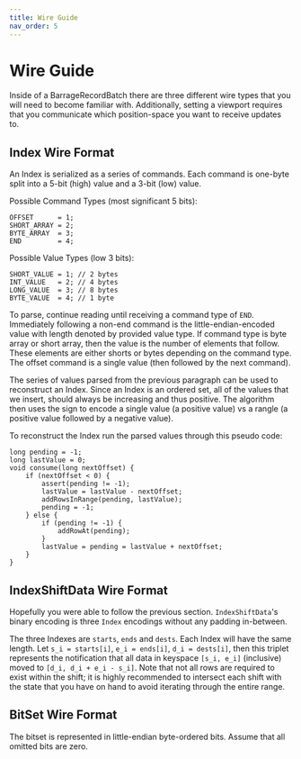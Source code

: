 ```yaml
---
title: Wire Guide
nav_order: 5
---
```


<!---
  Copyright 2020 Deephaven Data Labs

  Licensed under the Apache License, Version 2.0 (the "License");
  you may not use this file except in compliance with the License.
  You may obtain a copy of the License at

    http://www.apache.org/licenses/LICENSE-2.0

  Unless required by applicable law or agreed to in writing, software
  distributed under the License is distributed on an "AS IS" BASIS,
  WITHOUT WARRANTIES OR CONDITIONS OF ANY KIND, either express or implied.
  See the License for the specific language governing permissions and
  limitations under the License.
-->

Wire Guide
==========

Inside of a BarrageRecordBatch there are three different wire types that you
will need to become familiar with. Additionally, setting a viewport requires
that you communicate which position-space you want to receive updates to.

Index Wire Format
-----------------

An Index is serialized as a series of commands. Each command is one-byte
split into a 5-bit (high) value and a 3-bit (low) value.

Possible Command Types (most significant 5 bits):
```
OFFSET      = 1;
SHORT_ARRAY = 2;
BYTE_ARRAY  = 3;
END         = 4;
```

Possible Value Types (low 3 bits):
```
SHORT_VALUE = 1; // 2 bytes
INT_VALUE   = 2; // 4 bytes
LONG_VALUE  = 3; // 8 bytes
BYTE_VALUE  = 4; // 1 byte
```

To parse, continue reading until receiving a command type of `END`. Immediately
following a non-end command is the little-endian-encoded value with length
denoted by provided value type. If command type is byte array or short array,
then the value is the number of elements that follow. These elements are either
shorts or bytes depending on the command type. The offset command is a single
value (then followed by the next command).

The series of values parsed from the previous paragraph can be used to
reconstruct an Index. Since an Index is an ordered set, all of the values that
we insert, should always be increasing and thus positive. The algorithm then
uses the sign to encode a single value (a positive value) vs a rangle
(a positive value followed by a negative value).

To reconstruct the Index run the parsed values through this pseudo code:
```
long pending = -1;
long lastValue = 0;
void consume(long nextOffset) {
    if (nextOffset < 0) {
        assert(pending != -1);
        lastValue = lastValue - nextOffset;
        addRowsInRange(pending, lastValue);
        pending = -1;
    } else {
        if (pending != -1) {
            addRowAt(pending);
        }
        lastValue = pending = lastValue + nextOffset;
    }
}
```

IndexShiftData Wire Format
--------------------------

Hopefully you were able to follow the previous section. `IndexShiftData`'s
binary encoding is three `Index` encodings without any padding in-between.

The three Indexes are `starts`, `ends` and `dests`. Each Index will have the
same length. Let `s_i = starts[i]`, `e_i = ends[i]`, `d_i = dests[i]`, then this
triplet represents the notification that all data in keyspace `[s_i, e_i]` (inclusive)
moved to `[d_i, d_i + e_i - s_i]`. Note that not all rows are required to exist
within the shift; it is highly recommended to intersect each shift with the
state that you have on hand to avoid iterating through the entire range.

BitSet Wire Format
------------------

The bitset is represented in little-endian byte-ordered bits. Assume
that all omitted bits are zero.

